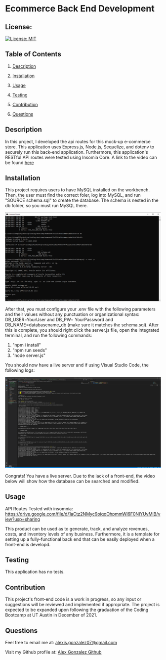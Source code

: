 # Ecommerce Back End Development

## License:
[![License: MIT](https://img.shields.io/badge/License-MIT-yellow.svg)](https://opensource.org/licenses/MIT)

## Table of Contents
1. [Description](#description)

2. [Installation](#installation)

3. [Usage](#usage)

4. [Testing](#testing)

5. [Contribution](#contribution)

6. [Questions](#questions)



## Description <a name='description'></a>
In this project, I developed the api routes for this mock-up e-commerce store. This application uses Express.js, Node.js, Sequelize, and dotenv to securely run this back-end application. Furthermore, this application's RESTful API routes were tested using Insomia Core. A link to the video can be found [here](#usage)

## Installation <a name='installation'></a>
This project requires users to have MySQL installed on the workbench. Then, the user must find the correct foler, log into MySQL, and run "SOURCE schema.sql" to create the database. The schema is nested in the db folder, so you must run MySQL there.

![image](./assets/images/running-schema.png)

After that, you must configure your .env file with the following parameters and their values without any punctuation or organizational syntax: DB_USER=YourUser and DB_PW= YourPassword and DB_NAME=databasename_db (make sure it matches the schema.sql). After this is complete, you should right click the server.js file, open the integrated terminal, and run the following commands: 

1. "npm i install"
2. "npm run seeds"
3. "node server.js"

You should now have a live server and if using Visual Studio Code, the following logs:

![image](./assets/images/application-install.png)

Congrats! You have a live server. Due to the lack of a front-end, the video below will show how the database can be searched and modified.

## Usage <a name='usage'></a>
API Routes Tested with insomnia: https://drive.google.com/file/d/1aCtz2NMyc9oiqoOhpmmWI6F0NlYUvMiB/view?usp=sharing

This product can be used as to generate, track, and analyze revenues, costs, and inventory levels of any business. Furthermore, it is a template for setting up a fully-functional back end that can be easily deployed when a front-end is developd.

## Testing <a name='testing'></a>
This application has no tests.

## Contribution <a name='contribution'></a>
This project's front-end code is a work in progress, so any input or suggestions will be reviewed and implemented if appropriate. The project is expected to be expanded upon following the graduation of the Coding Bootcamp at UT Austin in December of 2021.

## Questions <a name='questions'></a>
Feel free to email me at: alexis.gonzalez07@gmail.com

Visit my Github profile at: [Alex Gonzalez Github](https://www.github.com/AlexisGonzalez07)